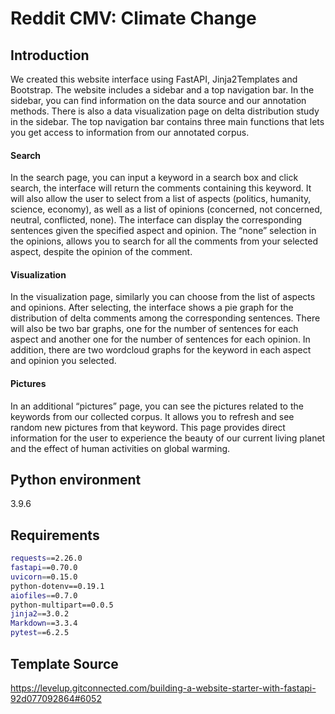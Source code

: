# Reddit CMV: Climate Change
<h2>Introduction</h2>

<p>
We created this website interface using FastAPI, Jinja2Templates and Bootstrap. The website includes a sidebar and a top navigation bar. In the sidebar, you can find information on the data source and our annotation methods. There is also a data visualization page on delta distribution study in the sidebar. The top navigation bar contains three main functions that lets you get access to information from our annotated corpus.
</p>

<h4>Search</h4>
<p>In the search page, you can input a keyword in a search box and click search, the interface will return the comments containing this keyword. It will also allow the user to select from a list of aspects (politics, humanity, science, economy), as well as a list of opinions (concerned, not concerned, neutral, conflicted, none). The interface can display the corresponding sentences given the specified aspect and opinion. The “none” selection in the opinions, allows you to search for all the comments from your selected aspect, despite the opinion of the comment. </p>

<h4>Visualization</h4>
<p>In the visualization page, similarly you can choose from the list of aspects and opinions. After selecting, the interface shows a pie graph for the distribution of delta comments among the corresponding sentences. There will also be two bar graphs, one for the number of sentences for each aspect and another one for the number of sentences for each opinion. In addition, there are two wordcloud graphs for the keyword in each aspect and opinion you selected.</p>

<h4>Pictures</h4>
<p>In an additional “pictures” page, you can see the pictures related to the keywords from our collected corpus. It allows you to refresh and see random new pictures from that keyword. This page provides direct information for the user to experience the beauty of our current living planet and the effect of human activities on global warming. </p>

## Python environment

3.9.6

## Requirements

```sh
requests==2.26.0
fastapi==0.70.0
uvicorn==0.15.0
python-dotenv==0.19.1
aiofiles==0.7.0
python-multipart==0.0.5
jinja2==3.0.2
Markdown==3.3.4
pytest==6.2.5
```
## Template Source 
https://levelup.gitconnected.com/building-a-website-starter-with-fastapi-92d077092864#6052
